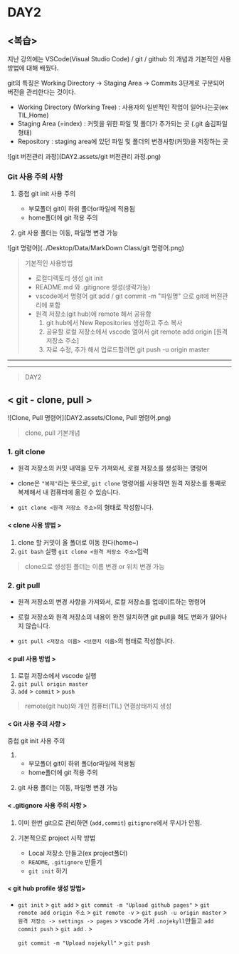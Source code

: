 # DAY2

## <복습>

지난 강의에는 VSCode(Visual Studio Code) / git / github 의 개념과 기본적인 사용방법에 대해 배웠다. 

git의 특징은 Working Directory -> Staging Area -> Commits 3단계로 구분되어 버전을 관리한다는 것이다.

- Working Directory (Working Tree) : 사용자의 일반적인 작업이 일어나는곳(ex TIL,Home)
- Staging Area (=index) : 커밋을 위한 파일 및 폴더가 추가되는 곳 (.git 숨김파일형태)
- Repository : staging area에 있던 파일 및 폴더의 변경사항(커밋)을 저장하는 곳

![git 버전관리 과정](DAY2.assets/git 버전관리 과정.png)





 ### Git 사용 주의 사항

1. 중첩 git init 사용 주의

   - 부모폴더 git이 하위 폴더or파일에 적용됨
   - home폴더에 git 적용 주의

2. git 사용 폴더는 이동, 파일명 변경 가능

   

![git 명령어](../Desktop/Data/MarkDown Class/git 명령어.png)

> 기본적인 사용방법 
>
> - 로컬디렉토리 생성 git init
> - README.md 와 .gitignore 생성(생략가능)
> - vscode에서 명령어 git add / git commit -m "파일명" 으로 git에 버젼관리에 포함
> - 원격 저장소(git hub)에 remote 해서 공유함
>   1. git hub에서 New Repositories 생성하고 주소 복사
>   2. 공유할 로컬 저장소에서 vscode 열어서 git remote add origin [원격 저장소 주소]
>   3. 자료 수정, 추가 해서 업로드할려면 git push -u origin master



___

---

> DAY2 

## < git - clone, pull >

![Clone, Pull 명령어](DAY2.assets/Clone, Pull 명령어.png)

> clone, pull 기본개념

### 1. git clone

- 원격 저장소의 커밋 내역을 모두 가져와서, 로컬 저장소를 생성하는 명령어

- clone은 `"복제"`라는 뜻으로, `git clone` 명령어를 사용하면 원격 저장소를 통째로 복제해서 내 컴퓨터에 옮길 수 있습니다.

- `git clone <원격 저장소 주소>`의 형태로 작성합니다.

  

#### <  clone 사용 방법 >

1. clone 할 커밋이 올 폴더로 이동 한다(home~)
2. `git bash` 실행 `git clone <원격 저장소 주소>`입력

>  clone으로 생성된 폴더는 이름 변경 or 위치 변경 가능



### 2. git pull

- 원격 저장소의 변경 사항을 가져와서, 로컬 저장소를 업데이트하는 명령어

- 로컬 저장소와 원격 저장소의 내용이 완전 일치하면 git pull을 해도 변화가 일어나지 않습니다.

- `git pull <저장소 이름> <브랜치 이름>`의 형태로 작성합니다.



#### <  pull 사용 방법 >

1. 로컬 저장소에서 vscode 실행
2. `git pull origin master`
3. `add` > `commit` > `push`

>  remote(git hub)와 개인 컴퓨터(TIL) 연결상태까지 생성



 #### < Git 사용 주의 사항 >

 중첩 git init 사용 주의

 1. - 부모폴더 git이 하위 폴더or파일에 적용됨
    - home폴더에 git 적용 주의

 2. git 사용 폴더는 이동, 파일명 변경 가능 

    
#### < .gitignore 사용 주의 사항 > 

 1. 이미 한번 git으로 관리하면 (`add,commit`) `gitignore`에서 무시가 안됨.

 2. 기본적으로  project 시작 방법
    -  Local 저장소 만들고(ex project폴더) 
    - `README`, `.gitignore` 만들기
    - `git init` 하기

#### < git hub profile 생성 방법>

- `git init` > `git add` > `git commit -m "Upload github pages"` > `git remote add origin 주소` > `git remote -v` > `git push -u origin master` > `원격 저장소 -> settings -> pages` > vscode 가서 `.nojekyll`만들고 `add commit push` > `git add` . >

  `git commit -m "Upload nojekyll"` > `git push`
